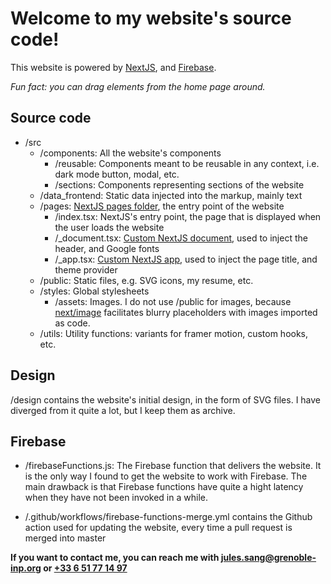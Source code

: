 # Welcome to my website's source code!
This website is powered by [NextJS](https://nextjs.org/), and [Firebase](https://firebase.google.com/).

_Fun fact: you can drag elements from the home page around._

## Source code
- /src
  - /components: All the website's components
    - /reusable: Components meant to be reusable in any context, i.e. dark mode button, modal, etc.
    - /sections: Components representing sections of the website
  - /data_frontend: Static data injected into the markup, mainly text
  - /pages: [NextJS pages folder](https://nextjs.org/docs/basic-features/pages), the entry point of the website
    - /index.tsx: NextJS's entry point, the page that is displayed when the user loads the website
    - /_document.tsx: [Custom NextJS document](https://nextjs.org/docs/advanced-features/custom-document), used to inject the header, and Google fonts
    - /_app.tsx: [Custom NextJS app](https://nextjs.org/docs/advanced-features/custom-app), used to inject the page title, and theme provider 
  - /public: Static files, e.g. SVG icons, my resume, etc. 
  - /styles: Global stylesheets
    - /assets: Images. I do not use /public for images, because [next/image](https://nextjs.org/docs/api-reference/next/image) facilitates blurry placeholders with images imported as code.
  - /utils: Utility functions: variants for framer motion, custom hooks, etc.

## Design
/design contains the website's initial design, in the form of SVG files. I have diverged from it quite a lot, but I keep them as archive.

## Firebase
- /firebaseFunctions.js: The Firebase function that delivers the website. It is the only way I found to get the website to work with Firebase. The main drawback is that Firebase functions have quite a hight latency when they have not been invoked in a while.

- /.github/workflows/firebase-functions-merge.yml contains the Github action used for updating the website, every time a pull request is merged into master


__If you want to contact me, you can reach me with [jules.sang@grenoble-inp.org](mailto:jules.sang@grenoble-inp.org) or [+33 6 51 77 14 97](tel:+33651771497)__
